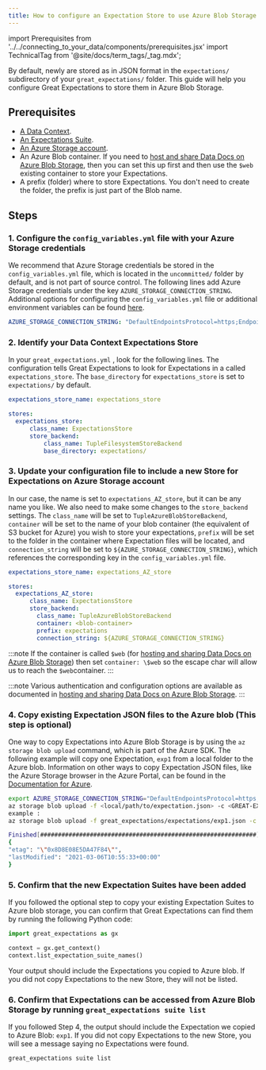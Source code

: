 ```yaml
---
title: How to configure an Expectation Store to use Azure Blob Storage
---
```

import Prerequisites from '../../connecting_to_your_data/components/prerequisites.jsx'
import TechnicalTag from '@site/docs/term_tags/_tag.mdx';

By default, newly <TechnicalTag tag="profiling" text="Profiled" /> <TechnicalTag tag="expectation" text="Expectations" /> are stored as <TechnicalTag tag="expectation_suite" text="Expectation Suites" /> in JSON format in the ``expectations/`` subdirectory of your ``great_expectations/`` folder. This guide will help you configure Great Expectations to store them in Azure Blob Storage.

## Prerequisites

<Prerequisites>

- [A Data Context](/docs/guides/setup/configuring_data_contexts/instantiating_data_contexts/how_to_quickly_instantiate_a_data_context).
- [An Expectations Suite](/docs/guides/expectations/how_to_create_and_edit_expectations_with_instant_feedback_from_a_sample_batch_of_data).
- [An Azure Storage account](https://docs.microsoft.com/en-us/azure/storage/).
- An Azure Blob container. If you need to [host and share Data Docs on Azure Blob Storage](../configuring_data_docs/how_to_host_and_share_data_docs_on_azure_blob_storage.md), then you can set this up first and then use the ``$web`` existing container to store your Expectations.
- A prefix (folder) where to store Expectations. You don't need to create the folder, the prefix is just part of the Blob name.

</Prerequisites>
    

## Steps

### 1. Configure the ``config_variables.yml`` file with your Azure Storage credentials

We recommend that Azure Storage credentials be stored in the  ``config_variables.yml`` file, which is located in the ``uncommitted/`` folder by default, and is not part of source control.  The following lines add Azure Storage credentials under the key ``AZURE_STORAGE_CONNECTION_STRING``. Additional options for configuring the ``config_variables.yml`` file or additional environment variables can be found [here](https://docs.greatexpectations.io/docs/guides/setup/configuring_data_contexts/how_to_configure_credentials_using_a_yaml_file_or_environment_variables).

```yaml
AZURE_STORAGE_CONNECTION_STRING: "DefaultEndpointsProtocol=https;EndpointSuffix=core.windows.net;AccountName=<YOUR-STORAGE-ACCOUNT-NAME>;AccountKey=<YOUR-STORAGE-ACCOUNT-KEY==>"
```


### 2. Identify your Data Context Expectations Store

In your ``great_expectations.yml`` , look for the following lines.  The configuration tells Great Expectations to look for Expectations in a <TechnicalTag tag="store" text="Store" /> called ``expectations_store``. The ``base_directory`` for ``expectations_store`` is set to ``expectations/`` by default.

```yaml
expectations_store_name: expectations_store

stores:
  expectations_store:
      class_name: ExpectationsStore
      store_backend:
          class_name: TupleFilesystemStoreBackend
          base_directory: expectations/
```


### 3. Update your configuration file to include a new Store for Expectations on Azure Storage account

In our case, the name is set to ``expectations_AZ_store``, but it can be any name you like.  We also need to make some changes to the ``store_backend`` settings.  The ``class_name`` will be set to ``TupleAzureBlobStoreBackend``,  ``container`` will be set to the name of your blob container (the equivalent of S3 bucket for Azure) you wish to store your expectations, ``prefix`` will be set to the folder in the container where Expectation files will be located, and ``connection_string`` will be set to ``${AZURE_STORAGE_CONNECTION_STRING}``, which references the corresponding key in the ``config_variables.yml`` file.

```yaml
expectations_store_name: expectations_AZ_store

stores:
  expectations_AZ_store:
      class_name: ExpectationsStore
      store_backend:
        class_name: TupleAzureBlobStoreBackend
        container: <blob-container>
        prefix: expectations
        connection_string: ${AZURE_STORAGE_CONNECTION_STRING}
```

:::note
If the container is called ``$web`` (for [hosting and sharing Data Docs on Azure Blob Storage](../configuring_data_docs/how_to_host_and_share_data_docs_on_azure_blob_storage.md)) then set ``container: \$web`` so the escape char will allow us to reach the ``$web``container.
:::

:::note
Various authentication and configuration options are available as documented in [hosting and sharing Data Docs on Azure Blob Storage](../../setup/configuring_data_docs/how_to_host_and_share_data_docs_on_azure_blob_storage.md).
:::


### 4. Copy existing Expectation JSON files to the Azure blob (This step is optional)

One way to copy Expectations into Azure Blob Storage is by using the ``az storage blob upload`` command, which is part of the Azure SDK. The following example will copy one Expectation, ``exp1`` from a local folder to the Azure blob.   Information on other ways to copy Expectation JSON files, like the Azure Storage browser in the Azure Portal, can be found in the [Documentation for Azure](https://docs.microsoft.com/en-us/azure/storage/blobs/storage-blobs-introduction).

```bash
export AZURE_STORAGE_CONNECTION_STRING="DefaultEndpointsProtocol=https;EndpointSuffix=core.windows.net;AccountName=<YOUR-STORAGE-ACCOUNT-NAME>;AccountKey=<YOUR-STORAGE-ACCOUNT-KEY==>"
az storage blob upload -f <local/path/to/expectation.json> -c <GREAT-EXPECTATION-DEDICATED-AZURE-BLOB-CONTAINER-NAME> -n <PREFIX>/<expectation.json>
example :
az storage blob upload -f great_expectations/expectations/exp1.json -c <blob-container> -n expectations/exp1.json

Finished[#############################################################]  100.0000%
{
"etag": "\"0x8D8E08E5DA47F84\"",
"lastModified": "2021-03-06T10:55:33+00:00"
}
```


### 5. Confirm that the new Expectation Suites have been added

If you followed the optional step to copy your existing Expectation Suites to Azure blob storage, you can confirm that Great Expectations can find them by running the following Python code:

```python
import great_expectations as gx

context = gx.get_context()
context.list_expectation_suite_names()
```

Your output should include the Expectations you copied to Azure blob. If you did not copy Expectations to the new Store, they will not be listed.

### 6. Confirm that Expectations can be accessed from Azure Blob Storage by running ``great_expectations suite list``

If you followed Step 4, the output should include the Expectation we copied to Azure Blob: ``exp1``.  If you did not copy Expectations to the new Store, you will see a message saying no Expectations were found.

```bash
great_expectations suite list
```
